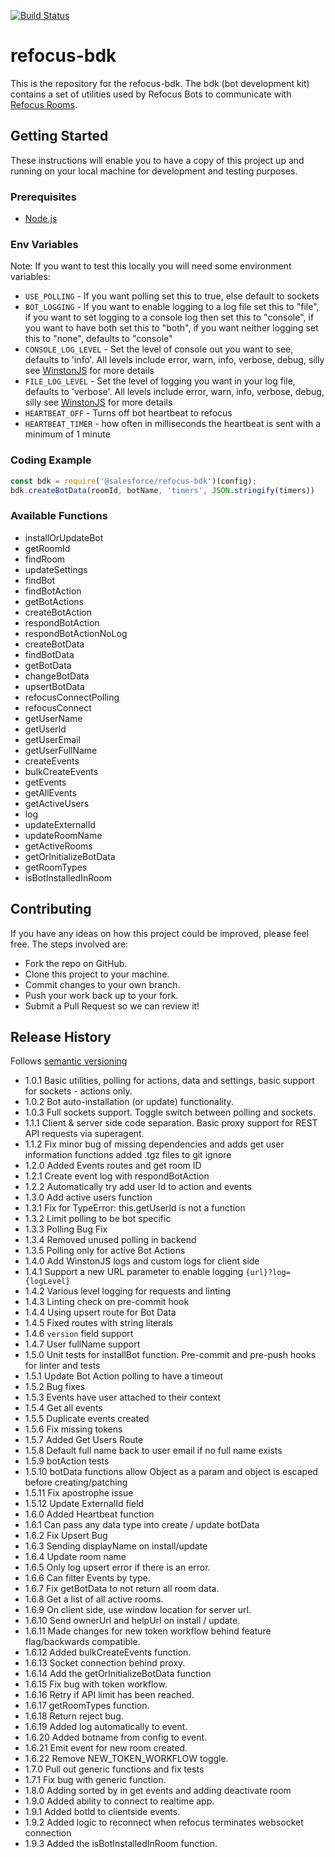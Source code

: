 [![Build Status](https://travis-ci.org/salesforce/refocus-bdk.svg?branch=master)](https://travis-ci.org/salesforce/refocus-bdk)

# refocus-bdk
This is the repository for the refocus-bdk. The bdk (bot development kit) contains a set of utilities used by Refocus Bots to communicate with [Refocus Rooms](https://github.com/salesforce/refocus).

## Getting Started
These instructions will enable you to have a copy of this project up and running on your local machine for development and testing purposes.

### Prerequisites
* [Node.js](https://nodejs.org/en/)

### Env Variables
Note: If you want to test this locally you will need some environment variables:
* ```USE_POLLING``` - If you want polling set this to true, else default to sockets
* ```BOT_LOGGING``` - If you want to enable logging to a log file set this to "file", if you want to set logging to a console log then set this to "console", if you want to have both set this to "both", if you want neither logging set this to "none", defaults to "console"
* ```CONSOLE_LOG_LEVEL``` - Set the level of console out you want to see, defaults to 'info'. All levels include error, warn, info, verbose, debug, silly see [WinstonJS](https://github.com/winstonjs/winston/tree/2.4.0) for more details
* ```FILE_LOG_LEVEL``` - Set the level of logging you want in your log file, defaults to 'verbose'. All levels include error, warn, info, verbose, debug, silly see [WinstonJS](https://github.com/winstonjs/winston/tree/2.4.0) for more details
* ```HEARTBEAT_OFF``` - Turns off bot heartbeat to refocus
* ```HEARTBEAT_TIMER``` - how often in milliseconds the heartbeat is sent with a minimum of 1 minute


### Coding Example
```javascript
const bdk = require('@salesforce/refocus-bdk')(config);
bdk.createBotData(roomId, botName, 'timers', JSON.stringify(timers))
```

### Available Functions
* installOrUpdateBot
* getRoomId
* findRoom
* updateSettings
* findBot
* findBotAction
* getBotActions
* createBotAction
* respondBotAction
* respondBotActionNoLog
* createBotData
* findBotData
* getBotData
* changeBotData
* upsertBotData
* refocusConnectPolling
* refocusConnect
* getUserName
* getUserId
* getUserEmail
* getUserFullName
* createEvents
* bulkCreateEvents
* getEvents
* getAllEvents
* getActiveUsers
* log
* updateExternalId
* updateRoomName
* getActiveRooms
* getOrInitializeBotData
* getRoomTypes
* isBotInstalledInRoom

## Contributing
If you have any ideas on how this project could be improved, please feel free. The steps involved are:
* Fork the repo on GitHub.
* Clone this project to your machine.
* Commit changes to your own branch.
* Push your work back up to your fork.
* Submit a Pull Request so we can review it!

## Release History

Follows [semantic versioning](https://docs.npmjs.com/getting-started/semantic-versioning#semver-for-publishers)

* 1.0.1 Basic utilities, polling for actions, data and settings, basic support for sockets - actions only.
* 1.0.2 Bot auto-installation (or update) functionality.
* 1.0.3 Full sockets support. Toggle switch between polling and sockets.
* 1.1.1 Client & server side code separation. Basic proxy support for REST API requests via superagent.
* 1.1.2 Fix minor bug of missing dependencies and adds get user information functions added .tgz files to git ignore
* 1.2.0 Added Events routes and get room ID
* 1.2.1 Create event log with respondBotAction
* 1.2.2 Automatically try add user Id to action and events
* 1.3.0 Add active users function
* 1.3.1 Fix for TypeError: this.getUserId is not a function
* 1.3.2 Limit polling to be bot specific
* 1.3.3 Polling Bug Fix
* 1.3.4 Removed unused polling in backend
* 1.3.5 Polling only for active Bot Actions
* 1.4.0 Add WinstonJS logs and custom logs for client side
* 1.4.1 Support a new URL parameter to enable logging `{url}?log={logLevel}`
* 1.4.2 Various level logging for requests and linting
* 1.4.3 Linting check on pre-commit hook
* 1.4.4 Using upsert route for Bot Data
* 1.4.5 Fixed routes with string literals
* 1.4.6 `version` field support
* 1.4.7 User fullName support
* 1.5.0 Unit tests for installBot function. Pre-commit and pre-push hooks for linter and tests
* 1.5.1 Update Bot Action polling to have a timeout
* 1.5.2 Bug fixes
* 1.5.3 Events have user attached to their context
* 1.5.4 Get all events
* 1.5.5 Duplicate events created
* 1.5.6 Fix missing tokens
* 1.5.7 Added Get Users Route
* 1.5.8 Default full name back to user email if no full name exists
* 1.5.9 botAction tests
* 1.5.10 botData functions allow Object as a param and object is escaped before creating/patching
* 1.5.11 Fix apostrophe issue
* 1.5.12 Update ExternalId field
* 1.6.0 Added Heartbeat function
* 1.6.1 Can pass any data type into create / update botData
* 1.6.2 Fix Upsert Bug
* 1.6.3 Sending displayName on install/update
* 1.6.4 Update room name
* 1.6.5 Only log upsert error if there is an error.
* 1.6.6 Can filter Events by type.
* 1.6.7 Fix getBotData to not return all room data.
* 1.6.8 Get a list of all active rooms.
* 1.6.9 On client side, use window location for server url.
* 1.6.10 Send ownerUrl and helpUrl on install / update.
* 1.6.11 Made changes for new token workflow behind feature flag/backwards compatible.
* 1.6.12 Added bulkCreateEvents function.
* 1.6.13 Socket connection behind proxy.
* 1.6.14 Add the getOrInitializeBotData function
* 1.6.15 Fix bug with token workflow.
* 1.6.16 Retry if API limit has been reached.
* 1.6.17 getRoomTypes function.
* 1.6.18 Return reject bug.
* 1.6.19 Added log automatically to event.
* 1.6.20 Added botname from config to event.
* 1.6.21 Emit event for new room created.
* 1.6.22 Remove NEW_TOKEN_WORKFLOW toggle.
* 1.7.0 Pull out generic functions and fix tests
* 1.7.1 Fix bug with generic function.
* 1.8.0 Adding sorted by in get events and adding deactivate room
* 1.9.0  Added ability to connect to realtime app.
* 1.9.1  Added botId to clientside events.
* 1.9.2 Added logic to reconnect when refocus terminates websocket connection
* 1.9.3 Added the isBotInstalledInRoom function.
